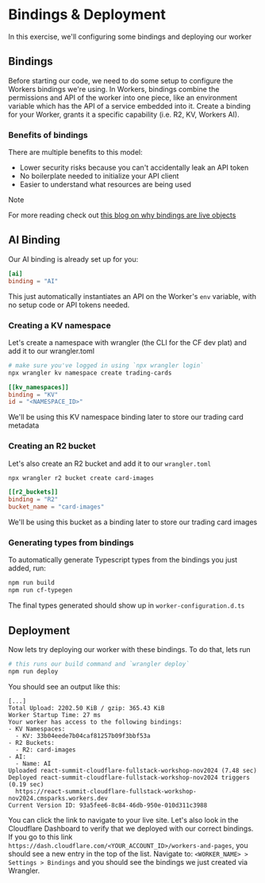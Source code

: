 # Bindings & Deployment

In this exercise, we'll configuring some bindings and deploying our worker

## Bindings

Before starting our code, we need to do some setup to configure the Workers bindings we're using. In Workers, bindings combine the permissions and API of the worker into one piece, like an environment variable which has the API of a service embedded into it. Create a binding for your Worker, grants it a specific capability (i.e. R2, KV, Workers AI).

### Benefits of bindings

There are multiple benefits to this model:

- Lower security risks because you can't accidentally leak an API token
- No boilerplate needed to initialize your API client
- Easier to understand what resources are being used

> [!NOTE]
> For more reading check out [this blog on why bindings are live objects](https://blog.cloudflare.com/workers-environment-live-object-bindings/)

## AI Binding

Our AI binding is already set up for you:

```toml
[ai]
binding = "AI"
```

This just automatically instantiates an API on the Worker's `env` variable, with no setup code or API tokens needed.

### Creating a KV namespace

Let's create a namespace with wrangler (the CLI for the CF dev plat) and add it to our wrangler.toml

```sh
# make sure you've logged in using `npx wrangler login`
npx wrangler kv namespace create trading-cards
```

```toml
[[kv_namespaces]]
binding = "KV"
id = "<NAMESPACE_ID>"
```

We'll be using this KV namespace binding later to store our trading card metadata

### Creating an R2 bucket

Let's also create an R2 bucket and add it to our `wrangler.toml`

```sh
npx wrangler r2 bucket create card-images
```

```toml
[[r2_buckets]]
binding = "R2"
bucket_name = "card-images"
```

We'll be using this bucket as a binding later to store our trading card images

### Generating types from bindings

To automatically generate Typescript types from the bindings you just added, run:

```sh
npm run build
npm run cf-typegen
```

The final types generated should show up in `worker-configuration.d.ts`

## Deployment

Now lets try deploying our worker with these bindings. To do that, lets run

```sh
# this runs our build command and `wrangler deploy`
npm run deploy
```

You should see an output like this:

```
[...]
Total Upload: 2202.50 KiB / gzip: 365.43 KiB
Worker Startup Time: 27 ms
Your worker has access to the following bindings:
- KV Namespaces:
  - KV: 33b04eede7b04caf81257b09f3bbf53a
- R2 Buckets:
  - R2: card-images
- AI:
  - Name: AI
Uploaded react-summit-cloudflare-fullstack-workshop-nov2024 (7.48 sec)
Deployed react-summit-cloudflare-fullstack-workshop-nov2024 triggers (0.19 sec)
  https://react-summit-cloudflare-fullstack-workshop-nov2024.cmsparks.workers.dev
Current Version ID: 93a5fee6-8c84-46db-950e-010d311c3988
```

You can click the link to navigate to your live site. Let's also look in the Cloudflare Dashboard to verify that we deployed with our correct bindings. If you go to this link `https://dash.cloudflare.com/<YOUR_ACCOUNT_ID>/workers-and-pages`, you should see a new entry in the top of the list. Navigate to: `<WORKER_NAME> > Settings > Bindings` and you should see the bindings we just created via Wrangler.
